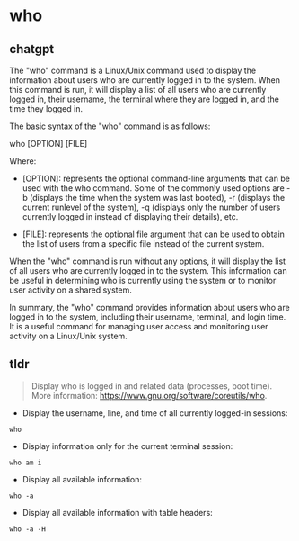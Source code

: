 # who 
## chatgpt 
The "who" command is a Linux/Unix command used to display the information about users who are currently logged in to the system. When this command is run, it will display a list of all users who are currently logged in, their username, the terminal where they are logged in, and the time they logged in.

The basic syntax of the "who" command is as follows:

who [OPTION] [FILE]

Where:

- [OPTION]: represents the optional command-line arguments that can be used with the who command. Some of the commonly used options are -b (displays the time when the system was last booted), -r (displays the current runlevel of the system), -q (displays only the number of users currently logged in instead of displaying their details), etc.

- [FILE]: represents the optional file argument that can be used to obtain the list of users from a specific file instead of the current system.

When the "who" command is run without any options, it will display the list of all users who are currently logged in to the system. This information can be useful in determining who is currently using the system or to monitor user activity on a shared system.

In summary, the "who" command provides information about users who are logged in to the system, including their username, terminal, and login time. It is a useful command for managing user access and monitoring user activity on a Linux/Unix system. 

## tldr 
 
> Display who is logged in and related data (processes, boot time).
> More information: <https://www.gnu.org/software/coreutils/who>.

- Display the username, line, and time of all currently logged-in sessions:

`who`

- Display information only for the current terminal session:

`who am i`

- Display all available information:

`who -a`

- Display all available information with table headers:

`who -a -H`
